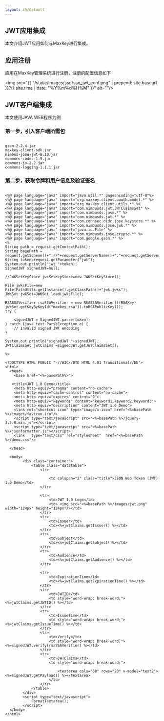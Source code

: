 ```yaml
---
layout: zh/default
---
```

<h2>JWT应用集成</h2>
本文介绍JWT应用如何与MaxKey进行集成。

<h2>应用注册</h2>

应用在MaxKey管理系统进行注册，注册的配置信息如下

<img src="{{ "/static/images/sso/sso_jwt_conf.png" | prepend: site.baseurl }}?{{ site.time | date: "%Y%m%d%H%M" }}"  alt=""/>

<h2>JWT客户端集成</h2>

本文使用JAVA WEB程序为例

<h3> 第一步，引入客户端所需包</h3>

<pre><code class="ini hljs">
gson-2.2.4.jar
maxkey-client-sdk.jar
nimbus-jose-jwt-8.10.jar
commons-codec-1.9.jar
commons-io-2.2.jar
commons-logging-1.1.1.jar
</code></pre>


<h3> 第二步，获取令牌和用户信息及验证签名</h3>

<pre><code class="jsp hljs">
&lt;%@ page language="java" import="java.util.*" pageEncoding="utf-8"%&gt;
&lt;%@ page language="java" import="org.maxkey.client.oauth.model.*" %&gt;
&lt;%@ page language="java" import="org.maxkey.client.utils.*" %&gt;
&lt;%@ page language="java" import="com.nimbusds.jwt.JWTClaimsSet" %&gt;
&lt;%@ page language="java" import="com.nimbusds.jose.*" %&gt;
&lt;%@ page language="java" import="com.nimbusds.jwt.*" %&gt;
&lt;%@ page language="java" import="com.connsec.oidc.jose.keystore.*" %&gt;
&lt;%@ page language="java" import="com.nimbusds.jose.jwk.*" %&gt;
&lt;%@ page language="java" import="java.io.File" %&gt;
&lt;%@ page language="java" import="com.nimbusds.jose.crypto.*" %&gt;
&lt;%@ page language="java" import="com.google.gson.*" %&gt;
&lt;%
String path = request.getContextPath();
String basePath = request.getScheme()+"://"+request.getServerName()+":"+request.getServerPort()+path+"/";
String token=request.getParameter("jwt");
System.out.println("jwt "+token);
SignedJWT signedJWT=null;

//JWKSetKeyStore jwkSetKeyStore=new JWKSetKeyStore();

File jwksFile=new File(PathUtils.getInstance().getClassPath()+"jwk.jwks");
JWKSet jwkSet=JWKSet.load(jwksFile);

RSASSAVerifier rsaSSAVerifier = new RSASSAVerifier(((RSAKey) jwkSet.getKeyByKeyId("maxkey_rsa")).toRSAPublicKey());
try {

    signedJWT = SignedJWT.parse(token);
} catch (java.text.ParseException e) {
    // Invalid signed JWT encoding
}

System.out.println("signedJWT "+signedJWT);
JWTClaimsSet jwtClaims =signedJWT.getJWTClaimsSet();
 
%&gt;

&lt;!DOCTYPE HTML PUBLIC "-//W3C//DTD HTML 4.01 Transitional//EN"&gt;
&lt;html&gt;
  &lt;head&gt;
    &lt;base href="&lt;%=basePath%&gt;"&gt;
    
   &lt;title&gt;JWT 1.0 Demo&lt;/title&gt;
	&lt;meta http-equiv="pragma" content="no-cache"&gt;
	&lt;meta http-equiv="cache-control" content="no-cache"&gt;
	&lt;meta http-equiv="expires" content="0"&gt;    
	&lt;meta http-equiv="keywords" content="keyword1,keyword2,keyword3"&gt;
	&lt;meta http-equiv="description" content="JWT 1.0 Demo"&gt;
	&lt;link rel="shortcut icon" type="image/x-icon" href="&lt;%=basePath %&gt;/images/favicon.ico"/&gt;
	&lt;script type="text/javascript" src="&lt;%=basePath %&gt;/jquery-3.5.0.min.js"&gt;&lt;/script&gt;
	&lt;script type="text/javascript" src="&lt;%=basePath %&gt;/jsonformatter.js"&gt;&lt;/script&gt;
	&lt;link   type="text/css" rel="stylesheet"  href="&lt;%=basePath %&gt;/demo.css"/&gt;
	
  &lt;/head&gt;
  
  &lt;body&gt;
  		&lt;div class="container"&gt;
	  		&lt;table class="datatable"&gt;
	  			&lt;tr&gt;
	  				
	  				&lt;td colspan="2" class="title"&gt;JSON Web Token (JWT) 1.0 Demo&lt;/td&gt;
	  			&lt;/tr&gt;
	  			
	  			&lt;tr&gt;
	  				&lt;td&gt;JWT 1.0 Logo&lt;/td&gt;
	  				&lt;td&gt; &lt;img src="&lt;%=basePath %&gt;/images/jwt.png"  width="124px" height="124px"/&gt;&lt;/td&gt;
	  			&lt;/tr&gt;
	  			&lt;tr&gt;
	  				&lt;td&gt;Issuer&lt;/td&gt;
	  				&lt;td&gt;&lt;%=jwtClaims.getIssuer() %&gt;&lt;/td&gt;
	  			&lt;/tr&gt;
	  			&lt;tr&gt;
	  				&lt;td&gt;Subject&lt;/td&gt;
	  				&lt;td&gt;&lt;%=jwtClaims.getSubject()%&gt;&lt;/td&gt;
	  			&lt;/tr&gt;
	  			&lt;tr&gt;
	  				&lt;td&gt;Audience&lt;/td&gt;
	  				&lt;td&gt;&lt;%=jwtClaims.getAudience() %&gt;&lt;/td&gt;
	  			&lt;/tr&gt;
	  			
	  			&lt;tr&gt;
	  				&lt;td&gt;ExpirationTime&lt;/td&gt;
	  				&lt;td&gt;&lt;%=jwtClaims.getExpirationTime() %&gt;&lt;/td&gt;
	  			&lt;/tr&gt;
	  			&lt;tr&gt;
	  				&lt;td&gt;JWTID&lt;/td&gt;
	  				&lt;td style="word-wrap: break-word;"&gt;&lt;%=jwtClaims.getJWTID() %&gt;&lt;/td&gt;
	  			&lt;/tr&gt;
	  			&lt;tr&gt;
	  				&lt;td&gt;IssueTime&lt;/td&gt;
	  				&lt;td style="word-wrap: break-word;"&gt;&lt;%=jwtClaims.getIssueTime() %&gt;&lt;/td&gt;
	  			&lt;/tr&gt;
				&lt;tr&gt;
	  				&lt;td&gt;Verify&lt;/td&gt;
	  				&lt;td style="word-wrap: break-word;"&gt;&lt;%=signedJWT.verify(rsaSSAVerifier) %&gt;&lt;/td&gt;
	  			&lt;/tr&gt;
	  			&lt;tr&gt;
	  				&lt;td&gt;JWTClaims&lt;/td&gt;
	  				&lt;td style="word-wrap: break-word;"&gt;
					
						&lt;textarea cols="68" rows="20" v-model="text2"&gt;&lt;%=signedJWT.getPayload() %&gt;&lt;/textarea&gt;
					&lt;/td&gt;
	  			&lt;/tr&gt;
	  		&lt;/table&gt;
  		&lt;/div&gt; 
		&lt;script type="text/javascript"&gt;
			FormatTextarea();
		&lt;/script&gt;
  &lt;/body&gt;
&lt;/html&gt;
</code></pre>